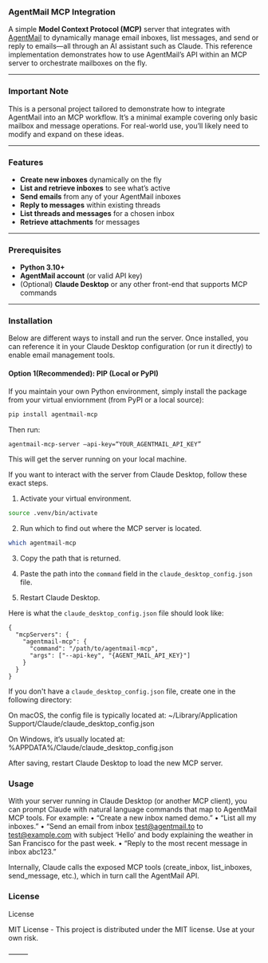 ### AgentMail MCP Integration

A simple **Model Context Protocol (MCP)** server that integrates with [AgentMail](https://agentmail.to) to dynamically manage email inboxes, list messages, and send or reply to emails—all through an AI assistant such as Claude. This reference implementation demonstrates how to use AgentMail’s API within an MCP server to orchestrate mailboxes on the fly.

---

### Important Note

This is a personal project tailored to demonstrate how to integrate AgentMail into an MCP workflow. It’s a minimal example covering only basic mailbox and message operations. For real-world use, you’ll likely need to modify and expand on these ideas.

---

### Features

- **Create new inboxes** dynamically on the fly
- **List and retrieve inboxes** to see what’s active
- **Send emails** from any of your AgentMail inboxes
- **Reply to messages** within existing threads
- **List threads and messages** for a chosen inbox
- **Retrieve attachments** for messages

---

### Prerequisites

- **Python 3.10+**
- **AgentMail account** (or valid API key)
- (Optional) **Claude Desktop** or any other front-end that supports MCP commands

---

### Installation

Below are different ways to install and run the server. Once installed, you can reference it in your Claude Desktop configuration (or run it directly) to enable email management tools.

#### Option 1(Recommended): PIP (Local or PyPI)

If you maintain your own Python environment, simply install the package from your virtual enviornment (from PyPI or a local source):

```bash
pip install agentmail-mcp
```

Then run:

```bash
agentmail-mcp-server –api-key=“YOUR_AGENTMAIL_API_KEY”
```

This will get the server running on your local machine.

If you want to interact with the server from Claude Desktop, follow these exact steps.

1. Activate your virtual environment.

```bash
source .venv/bin/activate
```

2. Run which to find out where the MCP server is located.

```bash
which agentmail-mcp
```

3. Copy the path that is returned.

4. Paste the path into the `command` field in the `claude_desktop_config.json` file.

5. Restart Claude Desktop.

Here is what the `claude_desktop_config.json` file should look like:

```jsonc
{
  "mcpServers": {
    "agentmail-mcp": {
      "command": "/path/to/agentmail-mcp",
      "args": ["--api-key", "{AGENT_MAIL_API_KEY}"]
    }
  }
}
```

If you don't have a `claude_desktop_config.json` file, create one in the following directory:

On macOS, the config file is typically located at: ~/Library/Application Support/Claude/claude_desktop_config.json

On Windows, it’s usually located at: %APPDATA%/Claude/claude_desktop_config.json

After saving, restart Claude Desktop to load the new MCP server.

### Usage

With your server running in Claude Desktop (or another MCP client), you can prompt Claude with natural language commands that map to AgentMail MCP tools. For example:
• “Create a new inbox named demo.”
• “List all my inboxes.”
• “Send an email from inbox test@agentmail.to to test@example.com with subject ‘Hello’ and body explaining the weather in San Francisco for the past week.
• “Reply to the most recent message in inbox abc123.”

Internally, Claude calls the exposed MCP tools (create_inbox, list_inboxes, send_message, etc.), which in turn call the AgentMail API.

### License

License

MIT License - This project is distributed under the MIT license. Use at your own risk.

⸻
